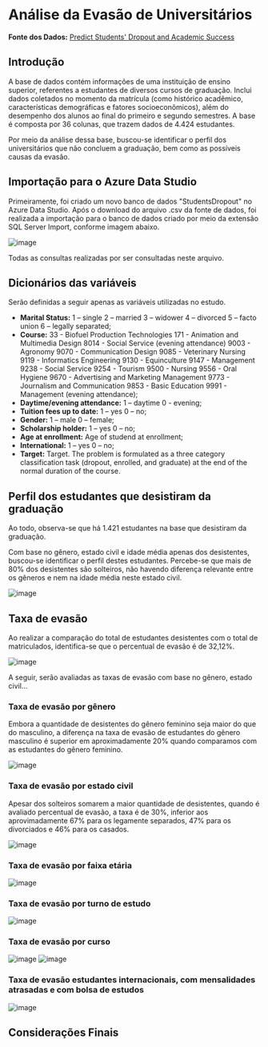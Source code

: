 # Análise da Evasão de Universitários

**Fonte dos Dados:** [Predict Students' Dropout and Academic Success](https://archive.ics.uci.edu/dataset/697/predict+students+dropout+and+academic+success)

## Introdução

A base de dados contém informações de uma instituição de ensino superior, referentes a estudantes de diversos cursos de graduação. Inclui dados coletados no momento da matrícula (como histórico acadêmico, características demográficas e fatores socioeconômicos), além do desempenho dos alunos ao final do primeiro e segundo semestres. A base é composta por 36 colunas, que trazem dados de 4.424 estudantes.

Por meio da análise dessa base, buscou-se identificar o perfil dos universitários que não concluem a graduação, bem como as possíveis causas da evasão.

## Importação para o Azure Data Studio

Primeiramente, foi criado um novo banco de dados "StudentsDropout" no Azure Data Studio. Após o download do arquivo .csv da fonte de dados, foi realizada a importação para o banco de dados criado por meio da extensão SQL Server Import, conforme imagem abaixo.

![image](https://github.com/user-attachments/assets/7adabe17-2216-4b40-8840-3ca67bb882fb)

Todas as consultas realizadas por ser consultadas neste arquivo.

## Dicionários das variáveis

Serão definidas a seguir apenas as variáveis utilizadas no estudo.

- **Marital Status:** 1 – single 2 – married 3 – widower 4 – divorced 5 – facto union 6 – legally separated;
- **Course:** 33 - Biofuel Production Technologies 171 - Animation and Multimedia Design 8014 - Social Service (evening attendance) 9003 - Agronomy 9070 - Communication Design 9085 - Veterinary Nursing 9119 - Informatics Engineering 9130 - Equinculture 9147 - Management 9238 - Social Service 9254 - Tourism 9500 - Nursing 9556 - Oral Hygiene 9670 - Advertising and Marketing Management 9773 - Journalism and Communication 9853 - Basic Education 9991 - Management (evening attendance);
- **Daytime/evening attendance:** 1 – daytime 0 - evening;
- **Tuition fees up to date:** 1 – yes 0 – no;
- **Gender:** 1 – male 0 – female;
- **Scholarship holder:** 1 – yes 0 – no;
- **Age at enrollment:** Age of studend at enrollment;
- **International:** 1 – yes 0 – no;
- **Target:** Target. The problem is formulated as a three category classification task (dropout, enrolled, and graduate) at the end of the normal duration of the course.

## Perfil dos estudantes que desistiram da graduação

Ao todo, observa-se que há 1.421 estudantes na base que desistiram da graduação.

Com base no gênero, estado civil e idade média apenas dos desistentes, buscou-se identificar o perfil destes estudantes. Percebe-se que mais de 80% dos desistentes são solteiros, não havendo diferença relevante entre os gêneros e nem na idade média neste estado civil.

![image](https://github.com/user-attachments/assets/45f6c0fa-085b-453b-91d9-62efb56e18ca)

## Taxa de evasão

Ao realizar a comparação do total de estudantes desistentes com o total de matriculados, identifica-se que o percentual de evasão é de 32,12%. 

![image](https://github.com/user-attachments/assets/4f805c3a-c6ce-4a8d-967f-0a1336d4d9ed)

A seguir, serão avaliadas as taxas de evasão com base no gênero, estado civil...

### Taxa de evasão por gênero

Embora a quantidade de desistentes do gênero feminino seja maior do que do masculino, a diferença na taxa de evasão de estudantes do gênero masculino é superior em aproximadamente 20% quando comparamos com as estudantes do gênero feminino.

![image](https://github.com/user-attachments/assets/01c26ab6-acc8-4a56-95bb-83fdb905454a)

### Taxa de evasão por estado civil

Apesar dos solteiros somarem a maior quantidade de desistentes, quando é avaliado percentual de evasão, a taxa é de 30%, inferior aos aprovimadamente 67% para os legamente separados, 47% para os divorciados e 46% para os casados.

![image](https://github.com/user-attachments/assets/8a94fd68-456b-4f80-a07b-d969e6565e6a)

### Taxa de evasão por faixa etária

![image](https://github.com/user-attachments/assets/a68c3a2f-b35d-476b-96dc-a6ca29792ae3)

### Taxa de evasão por turno de estudo

![image](https://github.com/user-attachments/assets/6b6f2b79-c074-43d0-b1b7-ab4f14b6a65e)

### Taxa de evasão por curso

![image](https://github.com/user-attachments/assets/b2296648-4b22-4268-b4a1-3f69adf9eb80)
![image](https://github.com/user-attachments/assets/4dbfe512-73d9-421d-a5a2-21582e87e307)

### Taxa de evasão estudantes internacionais, com mensalidades atrasadas e com bolsa de estudos

![image](https://github.com/user-attachments/assets/d38ad891-b435-4c06-bd9e-279bdcde73cd)

## Considerações Finais

